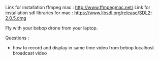 Link for installation ffmpeg mac : http://www.ffmpegmac.net/
Link for installation sdl libraries for mac : https://www.libsdl.org/release/SDL2-2.0.5.dmg

Fly with your bebop drone from your laptop.

 Questions : 
 - how to record and display in same time video from bebop localhost broadcast video